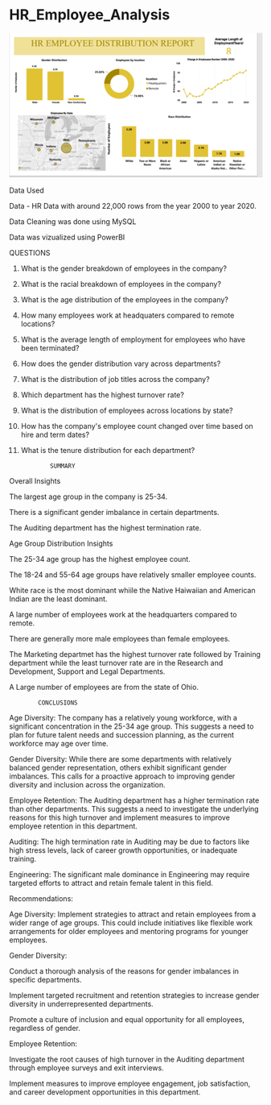 # HR_Employee_Analysis
![image alt](https://github.com/Seffy89/HR_Employee_Analysis/blob/b0f60f62cd40e25be587d5efaeca9c843082788e/HR%20SNIP1.png)

Data Used

Data - HR Data with around 22,000 rows from the year 2000 to year 2020.

Data Cleaning was done using MySQL

Data was vizualized using PowerBI

QUESTIONS
1. What is the gender breakdown of employees in the company?
2. What is the racial breakdown of employees in the company?
3. What is the age distribution of the employees in the company?
4. How many employees work at headquaters compared to remote locations?
5. What is the average length of employment for employees who have been terminated?
6. How does the gender distribution vary across departments?
7. What is the distribution of job titles across the company?
8. Which department has the highest turnover rate?
9. What is the distribution of employees across locations by state?
10. How has the company's employee count changed over time based on hire and term dates?
11. What is the tenure distribution for each department?
    

                SUMMARY
    
  Overall Insights

The largest age group in the company is 25-34.

There is a significant gender imbalance in certain departments.

The Auditing department has the highest termination rate.

Age Group Distribution Insights

The 25-34 age group has the highest employee count.

The 18-24 and 55-64 age groups have relatively smaller employee counts.

White race is the most dominant whiile the Native Haiwaiian and American Indian are the least dominant.

A large number of employees work at the headquarters compared to remote.

There are generally more male employees than female employees.

The Marketing departmet has the highest turnover rate followed by Training department while the least turnover rate are in the Research and Development, Support and Legal Departments.

A Large number of employees are from the state of Ohio.


            CONCLUSIONS

Age Diversity: The company has a relatively young workforce, with a significant concentration in the 25-34 age group. This suggests a need to plan for future talent needs and succession planning, as the current workforce may age over time.

Gender Diversity: While there are some departments with relatively balanced gender representation, others exhibit significant gender imbalances. This calls for a proactive approach to improving gender diversity and inclusion across the organization.

Employee Retention: The Auditing department has a higher termination rate than other departments. This suggests a need to investigate the underlying reasons for this high turnover and implement measures to improve employee retention in this department.

Auditing: The high termination rate in Auditing may be due to factors like high stress levels, lack of career growth opportunities, or inadequate training.

Engineering: The significant male dominance in Engineering may require targeted efforts to attract and retain female talent in this field.

Recommendations:

Age Diversity: Implement strategies to attract and retain employees from a wider range of age groups. This could include initiatives like flexible work arrangements for older employees and mentoring programs for younger employees.

Gender Diversity:

Conduct a thorough analysis of the reasons for gender imbalances in specific departments.

Implement targeted recruitment and retention strategies to increase gender diversity in underrepresented departments.

Promote a culture of inclusion and equal opportunity for all employees, regardless of gender.

Employee Retention:

Investigate the root causes of high turnover in the Auditing department through employee surveys and exit interviews.

Implement measures to improve employee engagement, job satisfaction, and career development opportunities in this department.

